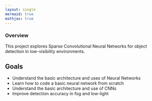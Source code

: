 ```yaml
---
layout: single
mermaid: true
mathjax: true
---
```


### Overview

This project explores Sparse Convolutional Neural Networks for object detection in low-visibility environments.

## Goals
- Understand the basic architecture and uses of Neural Networks
- Learn how to code a basic neural network from scratch
- Understand the basic architecture and use of CNNs
- Improve detection accuracy in fog and low-light
